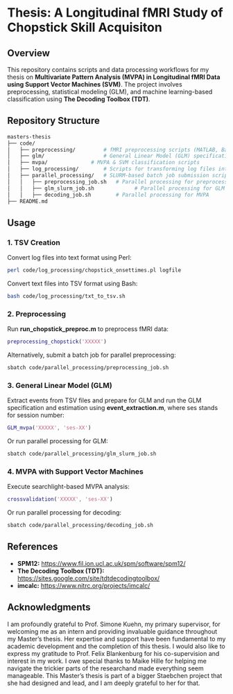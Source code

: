 
# Thesis: A Longitudinal fMRI Study of Chopstick Skill Acquisiton 

##  Overview
This repository contains scripts and data processing workflows for my thesis on **Multivariate Pattern Analysis (MVPA) in Longitudinal fMRI Data using Support Vector Machines (SVM)**. The project involves preprocessing, statistical modeling (GLM), and machine learning-based classification using **The Decoding Toolbox (TDT)**.

## Repository Structure
```bash
masters-thesis
├── code/
│   ├── preprocessing/         # fMRI preprocessing scripts (MATLAB, Bash)
│   ├── glm/                   # General Linear Model (GLM) specification & estimation
│   ├── mvpa/              # MVPA & SVM classification scripts
│   ├── log_processing/        # Scripts for transforming log files into usable formats
│   ├── parallel_processing/   # SLURM-based batch job submission scripts
│   │   ├── preprocessing_job.sh   # Parallel processing for preprocessing
│   │   ├── glm_slurm_job.sh             # Parallel processing for GLM
│   │   ├── decoding_job.sh        # Parallel processing for MVPA
├── README.md                 
```

## Usage
### **1. TSV Creation**
Convert log files into text format using Perl:
```bash
perl code/log_processing/chopstick_onsettimes.pl logfile
```
Convert text files into TSV format using Bash:
```bash
bash code/log_processing/txt_to_tsv.sh
```

### **2. Preprocessing**
Run **run_chopstick_preproc.m** to preprocess fMRI data:
```matlab
preprocessing_chopstick('XXXXX')
```
Alternatively, submit a batch job for parallel preprocessing:
```bash
sbatch code/parallel_processing/preprocessing_job.sh
```

### **3. General Linear Model (GLM)**
Extract events from TSV files and prepare for GLM and run the GLM specification and estimation using **event_extraction.m**, where ses stands for session number:
```matlab
GLM_mvpa('XXXXX', 'ses-XX')
```
Or run parallel processing for GLM:
```bash
sbatch code/parallel_processing/glm_slurm_job.sh
```


### **4. MVPA with Support Vector Machines**
Execute searchlight-based MVPA analysis:
```matlab
crossvalidation('XXXXX', 'ses-XX')
```
Or run parallel processing for decoding:
```bash
sbatch code/parallel_processing/decoding_job.sh
```

##  References
- **SPM12:** https://www.fil.ion.ucl.ac.uk/spm/software/spm12/
- **The Decoding Toolbox (TDT):** https://sites.google.com/site/tdtdecodingtoolbox/
- **imcalc:** https://www.nitrc.org/projects/imcalc/

##  Acknowledgments
I am profoundly grateful to Prof. Simone Kuehn, my primary supervisor, for welcoming me as an intern and providing invaluable guidance throughout my Master’s thesis. Her expertise and support have been fundamental to my academic development and the completion of this thesis. I would also like to express my gratitude to Prof. Felix Blankenburg for his co-supervision and interest in my work.
I owe special thanks to Maike Hille for helping me navigate the trickier parts of the researchand made everything seem manageable. This Master’s thesis is part of a bigger Staebchen project that she had designed and lead, and I am deeply grateful to her for that. 



